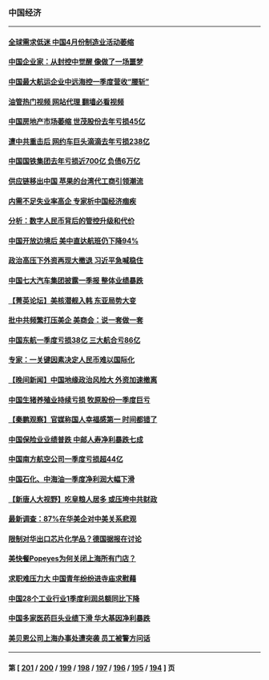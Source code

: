 ### 中国经济
---
#### [全球需求低迷 中国4月份制造业活动萎缩](../../pages/ncid283/n13985345.md?05010445) 
#### [中国企业家：从封控中觉醒 像做了一场噩梦](../../pages/ncid283/n13984735.md?05010445) 
#### [中国最大航运企业中远海控一季度营收“腰斩”](../../pages/ncid283/n13984739.md?05010445) 
#### [油管热门视频 网站代理 翻墙必看视频](http://138.2.39.72:81/youtube.html?epic-marker?05010445)
#### [中国房地产市场萎缩 世茂股份去年亏损45亿](../../pages/ncid283/n13984730.md?05010445) 
#### [遭中共重击后 网约车巨头滴滴去年亏损238亿](../../pages/ncid283/n13984691.md?05010445) 
#### [中国国铁集团去年亏损近700亿 负债6万亿](../../pages/ncid283/n13984645.md?05010445) 
#### [供应链移出中国 苹果的台湾代工商引领潮流](../../pages/ncid283/n13984630.md?05010445) 
#### [内需不足失业率高企 专家析中国经济痼疾](../../pages/ncid283/n13983976.md?05010445) 
#### [分析：数字人民币背后的管控升级和代价](../../pages/ncid283/n13984387.md?05010445) 
#### [中国开放边境后 美中直达航班仍下降94%](../../pages/ncid283/n13984142.md?05010445) 
#### [政治高压下外资再现大撤退 习近平急喊稳住](../../pages/ncid283/n13984135.md?05010445) 
#### [中国七大汽车集团披露一季报 整体业绩暴跌](../../pages/ncid283/n13984011.md?05010445) 
#### [【菁英论坛】美核潜舰入韩 东亚局势大变](../../pages/ncid283/n13984009.md?05010445) 
#### [批中共频繁打压美企 美商会：说一套做一套](../../pages/ncid283/n13983961.md?05010445) 
#### [中国东航一季度亏损38亿 三大航合亏86亿](../../pages/ncid283/n13983922.md?05010445) 
#### [专家：一关键因素决定人民币难以国际化](../../pages/ncid283/n13983612.md?05010445) 
#### [【晚间新闻】中国地缘政治风险大 外资加速撤离](../../pages/ncid283/n13983577.md?05010445) 
#### [中国生猪养殖业持续亏损 牧原股份一季度巨亏](../../pages/ncid283/n13983234.md?05010445) 
#### [【秦鹏观察】官媒称国人幸福感第一 时间都错了](../../pages/ncid283/n13983216.md?05010445) 
#### [中国保险业业绩普跌 中邮人寿净利暴跌七成](../../pages/ncid283/n13983204.md?05010445) 
#### [中国南方航空公司一季度亏损超44亿](../../pages/ncid283/n13983150.md?05010445) 
#### [中国石化、中海油一季度净利润大幅下滑](../../pages/ncid283/n13983139.md?05010445) 
#### [【新唐人大视野】吃皇粮人居多 或压垮中共财政](../../pages/ncid283/n13983024.md?05010445) 
#### [最新调查：87%在华美企对中美关系悲观](../../pages/ncid283/n13982885.md?05010445) 
#### [限制对华出口芯片化学品？德国据报在讨论](../../pages/ncid283/n13982867.md?05010445) 
#### [美快餐Popeyes为何关闭上海所有门店？](../../pages/ncid283/n13982948.md?05010445) 
#### [求职难压力大 中国青年纷纷进寺庙求慰藉](../../pages/ncid283/n13982684.md?05010445) 
#### [中国28个工业行业1季度利润总额同比下降](../../pages/ncid283/n13982745.md?05010445) 
#### [中国多家医药巨头业绩下滑 华大基因净利暴跌](../../pages/ncid283/n13982355.md?05010445) 
#### [美贝恩公司上海办事处遭突袭 员工被警方问话](../../pages/ncid283/n13982485.md?05010445) 

---
#### 第 [ [201](./201.md?05010445) / [200](./200.md?05010445) / [199](./199.md?05010445) / [198](./198.md?05010445) / [197](./197.md?05010445) / [196](./196.md?05010445) / [195](./195.md?05010445) / [194](./194.md?05010445) ] 页
